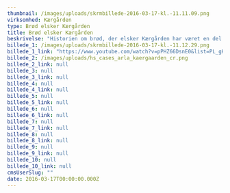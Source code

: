 ```yaml
---
thumbnail: /images/uploads/skrmbillede-2016-03-17-kl.-11.11.09.png
virksomhed: Kærgården
type: Brød elsker Kærgården
title: Brød elsker Kærgården
beskrivelse: "Historien om brød, der elsker Kærgården har været en del af brandets arv helt fra begyndelsen. I en ny cross media kampagne genoplivede vi de populære, forelskede brødfigurer. Denne gang spilles hovedrollen af croissanten Frederik, som kæmper med en uimodståelig trang til Kærgårdens silkebløde og cremede konsistens i en sådan grad, at han er gået i terapi. Og hvem kan bebrejde ham det? Kærgåden er enkelnydelse med en naturlig smag skabt af smør, gylden rapsolie og en smule salt – alle brøds favorit.\n\n"
billede_1: /images/uploads/skrmbillede-2016-03-17-kl.-11.12.29.png
billede_1_link: "https://www.youtube.com/watch?v=pPHZ66DsnE0&list=PL_gHF9vtwkV6npRpeipHaFwcFgOlJ_yFs"
billede_2: /images/uploads/hs_cases_arla_kaergaarden_cr.png
billede_2_link: null
billede_3: null
billede_3_link: null
billede_4: null
billede_4_link: null
billede_5: null
billede_5_link: null
billede_6: null
billede_6_link: null
billede_7: null
billede_7_link: null
billede_8: null
billede_8_link: null
billede_9: null
billede_9_link: null
billede_10: null
billede_10_link: null
cmsUserSlug: ""
date: 2016-03-17T00:00:00.000Z
---
```


